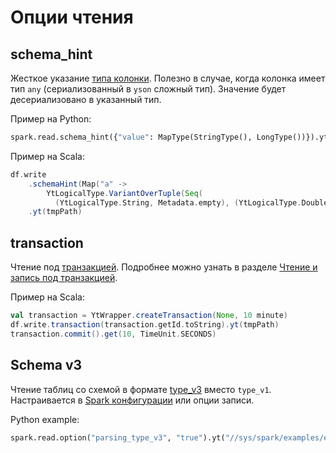 
# Опции чтения

## schema_hint

Жесткое указание [типа колонки](../../../../../user-guide/storage/data-types.md). Полезно в случае, когда колонка имеет тип `any` (сериализованный в `yson` сложный тип).
Значение будет десериализовано в указанный тип.

Пример на Python:
```python
spark.read.schema_hint({"value": MapType(StringType(), LongType())}).yt("//sys/spark/examples/example_yson")
```

Пример на Scala:
```scala
df.write
    .schemaHint(Map("a" ->
        YtLogicalType.VariantOverTuple(Seq(
          (YtLogicalType.String, Metadata.empty), (YtLogicalType.Double, Metadata.empty)))))
    .yt(tmpPath)
```

## transaction

Чтение под [транзакцией](../../../../../user-guide/storage/transactions.md). Подробнее можно узнать в разделе [Чтение и запись под транзакцией](../../../../../user-guide/data-processing/spyt/read-transaction.md).

Пример на Scala:

```scala
val transaction = YtWrapper.createTransaction(None, 10 minute)
df.write.transaction(transaction.getId.toString).yt(tmpPath)
transaction.commit().get(10, TimeUnit.SECONDS)
```

## Schema v3

Чтение таблиц со схемой в формате [type_v3](../../../../../user-guide/storage/data-types.md) вместо `type_v1`.
Настраивается в [Spark конфигурации](../cluster/configuration.md) или опции записи.

Python example:
```python
spark.read.option("parsing_type_v3", "true").yt("//sys/spark/examples/example_yson")
```
